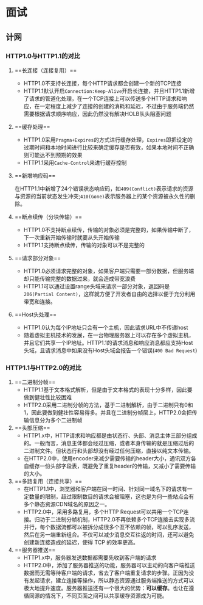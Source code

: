 # 面试

## 计网

### HTTP1.0与HTTP1.1的对比

1. ==长连接（连接复用）==

   - HTTP1.0不支持长连接，每个HTTP请求都会创建一个新的TCP连接
   - HTTP1.1默认开启`Connection:Keep-Alive`开启长连接，并且HTTP1.1新增了请求的管道化处理，在一个TCP连接上可以传送多个HTTP请求和响应，在一定程度上减少了连接的创建的消耗和延迟，不过由于服务端仍然需要根据请求顺序响应，因此仍然没有解决HOLB队头阻塞问题

2. ==缓存处理==

   - HTTP1.0采用`Pragma+Expires`的方式进行缓存处理，`Expires`即把设定的过期时间和本地时间进行比较来确定缓存是否有效，如果本地时间不正确则可能达不到预期的效果
   - HTTP1.1采用`Cache-Control`来进行缓存控制

3. ==新增响应码==

   在HTTP1.1中新增了24个错误状态响应码，如`409(Conflict)`表示请求的资源 与资源的当前状态发生冲突;`410(Gone)`表示服务器上的某个资源被永久性的删除。

4. ==断点续传（分块传输）==

   - HTTP1.0不支持断点续传，传输的对象必须是完整的，如果传输中断了，下一次重新开始传输时就要从头开始传输
   - HTTP1.1支持断点续传，传输的对象可以不是完整的

5. ==请求部分对象==

   - HTTP1.0必须请求完整的对象，如果客户端只需要一部分数据，但服务端却只能传输完整的数据过来，就会造成带宽浪费
   - HTTP1.1可以通过设置range头域来请求一部分对象，返回码是`206(Partial Content)`，这样就方便了开发者自由的选择以便于充分利用带宽和连接。

6. ==Host头处理==

   - HTTP1.0认为每个IP地址只会有一个主机，因此请求URL中不传递host
   - 随着虚拟主机技术的发展，在一台物理服务器上可以存在多个虚拟主机，并且它们共享一个IP地址。HTTP1.1的请求消息和响应消息都应支持Host头域，且请求消息中如果没有Host头域会报告一个错误(`400 Bad Request`)



### HTTP1.1与HTTP2.0的对比

1. ==二进制分帧==
   - HTTP1.1基于文本格式解析，但是由于文本格式的表现十分多样，因此要做到健壮性比较困难
   - HTTP2.0采用二进制分帧的方法，基于二进制解析，由于二进制只有0和1，因此要做到健壮性容易得多。并且在二进制分帧层上，HTTP2.0会把传输信息分为多个二进制帧
2. ==头部压缩==
   - HTTP1.x中，HTTP请求和响应都是由状态行、头部、消息主体三部分组成的。一般而言，消息主体都会经过压缩，或者本身传输的就是压缩过后的二进制文件。但状态行和头部却没有经过任何压缩，直接以纯文本传输。
   - 在HTTP2.0中，使用encoder来减少需要传输的header大小，通讯双方各自缓存一份头部字段表，既避免了重复header的传输，又减小了需要传输的大小。
3. ==多路复用（连接共享）==
   - 在HTTP1.1中，浏览器和客户端在同一时间、针对同一域名下的请求有一定数量的限制，超过限制数目的请求会被阻塞，这也是为何一些站点会有多个静态资源CDN域名的原因之一。
   - HTTP2.0中，采用多路复用，多个HTTP Request可以共用一个TCP连接。归功于二进制分帧机制，HTTP2.0不再依赖多个TCP连接去实现多流并行，每个数据流都可以被拆分成很多个互不依赖的帧，可以乱序发送，然后在另一端重新组合。不仅可以减少消息交互往返的时间，还可以避免创建新连接造成的延迟，使得 TCP 的效率更高。
4. ==服务器推送==
   - HTTP1.x中，服务器发送数据都需要先收到客户端的请求
   - HTTP2.0中，添加了服务器推送的功能，服务器可以主动的向客户端推送数据而无需等待客户端的请求，省去了客户端重复请求的步骤。正因为没有发起请求，建立连接等操作，所以静态资源通过服务端推送的方式可以极大地提升速度。服务器推送还有一个很大的优势：**可以缓存**。也让在遵循同源的情况下，不同页面之间可以共享缓存资源成为可能。
